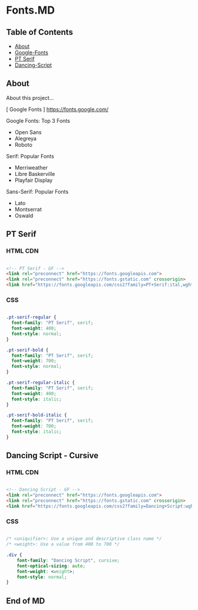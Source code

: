 # Fonts.MD

## Table of Contents

- [About](#about)
- [Google-Fonts](#google-fonts)
- [PT Serif](#pt-serif)
- [Dancing-Script](#dancing-script---cursive)


## About

About this project...

[ Google Fonts ] https://fonts.google.com/


Google Fonts: Top 3 Fonts
- Open Sans
- Alegreya
- Roboto

Serif: Popular Fonts
- Merriweather
- Libre Baskerville
- Playfair Display

Sans-Serif: Popular Fonts
- Lato
- Montserrat
- Oswald






## PT Serif 

### HTML CDN

``` html

<!-- PT Serif - GF -->
<link rel="preconnect" href="https://fonts.googleapis.com">
<link rel="preconnect" href="https://fonts.gstatic.com" crossorigin>
<link href="https://fonts.googleapis.com/css2?family=PT+Serif:ital,wght@0,400;0,700;1,400;1,700&display=swap" rel="stylesheet">


```

### CSS

``` css

.pt-serif-regular {
  font-family: "PT Serif", serif;
  font-weight: 400;
  font-style: normal;
}

.pt-serif-bold {
  font-family: "PT Serif", serif;
  font-weight: 700;
  font-style: normal;
}

.pt-serif-regular-italic {
  font-family: "PT Serif", serif;
  font-weight: 400;
  font-style: italic;
}

.pt-serif-bold-italic {
  font-family: "PT Serif", serif;
  font-weight: 700;
  font-style: italic;
}


```


## Dancing Script - Cursive

### HTML CDN

``` html

<!-- Dancing Script - GF -->
<link rel="preconnect" href="https://fonts.googleapis.com">
<link rel="preconnect" href="https://fonts.gstatic.com" crossorigin>
<link href="https://fonts.googleapis.com/css2?family=Dancing+Script:wght@400..700&display=swap" rel="stylesheet">


```

### CSS

``` css

/* <uniquifier>: Use a unique and descriptive class name */
/* <weight>: Use a value from 400 to 700 */

.div { 
    font-family: "Dancing Script", cursive;
    font-optical-sizing: auto;
    font-weight: <weight>;
    font-style: normal;
}


```



## End of MD